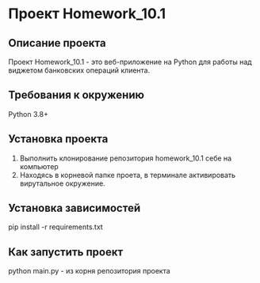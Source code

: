 # Проект Homework_10.1

## Описание проекта 
Проект Homework_10.1 - это веб-приложение на Python для работы над виджетом банковских операций клиента.

## Требования к окружению 
Python 3.8+

## Установка проекта 
1. Выполнить клонирование репозитория homework_10.1 себе на компьютер
2. Находясь в корневой папке проета, в терминале активировать вирутальное окружение.


## Установка зависимостей 
pip install -r requirements.txt

## Как запустить проект 
python main.py - из корня репозитория проекта 

